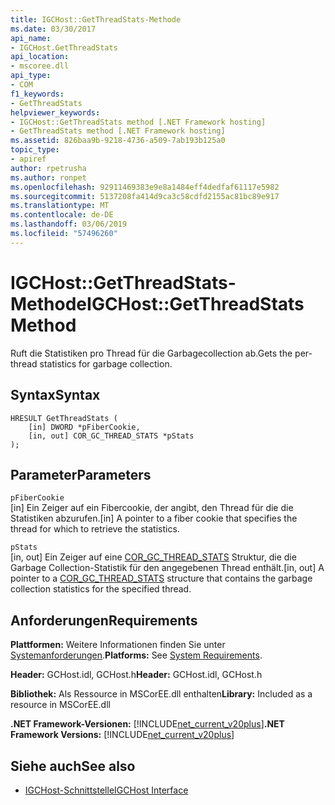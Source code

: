 ```yaml
---
title: IGCHost::GetThreadStats-Methode
ms.date: 03/30/2017
api_name:
- IGCHost.GetThreadStats
api_location:
- mscoree.dll
api_type:
- COM
f1_keywords:
- GetThreadStats
helpviewer_keywords:
- IGCHost::GetThreadStats method [.NET Framework hosting]
- GetThreadStats method [.NET Framework hosting]
ms.assetid: 826baa9b-9218-4736-a509-7ab193b125a0
topic_type:
- apiref
author: rpetrusha
ms.author: ronpet
ms.openlocfilehash: 92911469383e9e8a1484eff4dedfaf61117e5982
ms.sourcegitcommit: 5137208fa414d9ca3c58cdfd2155ac81bc89e917
ms.translationtype: MT
ms.contentlocale: de-DE
ms.lasthandoff: 03/06/2019
ms.locfileid: "57496260"
---
```

# <a name="igchostgetthreadstats-method"></a><span data-ttu-id="a1f04-102">IGCHost::GetThreadStats-Methode</span><span class="sxs-lookup"><span data-stu-id="a1f04-102">IGCHost::GetThreadStats Method</span></span>
<span data-ttu-id="a1f04-103">Ruft die Statistiken pro Thread für die Garbagecollection ab.</span><span class="sxs-lookup"><span data-stu-id="a1f04-103">Gets the per-thread statistics for garbage collection.</span></span>  
  
## <a name="syntax"></a><span data-ttu-id="a1f04-104">Syntax</span><span class="sxs-lookup"><span data-stu-id="a1f04-104">Syntax</span></span>  
  
```  
HRESULT GetThreadStats (  
    [in] DWORD *pFiberCookie,  
    [in, out] COR_GC_THREAD_STATS *pStats  
);  
```  
  
## <a name="parameters"></a><span data-ttu-id="a1f04-105">Parameter</span><span class="sxs-lookup"><span data-stu-id="a1f04-105">Parameters</span></span>  
 `pFiberCookie`  
 <span data-ttu-id="a1f04-106">[in] Ein Zeiger auf ein Fibercookie, der angibt, den Thread für die die Statistiken abzurufen.</span><span class="sxs-lookup"><span data-stu-id="a1f04-106">[in] A pointer to a fiber cookie that specifies the thread for which to retrieve the statistics.</span></span>  
  
 `pStats`  
 <span data-ttu-id="a1f04-107">[in, out] Ein Zeiger auf eine [COR_GC_THREAD_STATS](../../../../docs/framework/unmanaged-api/hosting/cor-gc-thread-stats-structure.md) Struktur, die die Garbage Collection-Statistik für den angegebenen Thread enthält.</span><span class="sxs-lookup"><span data-stu-id="a1f04-107">[in, out] A pointer to a [COR_GC_THREAD_STATS](../../../../docs/framework/unmanaged-api/hosting/cor-gc-thread-stats-structure.md) structure that contains the garbage collection statistics for the specified thread.</span></span>  
  
## <a name="requirements"></a><span data-ttu-id="a1f04-108">Anforderungen</span><span class="sxs-lookup"><span data-stu-id="a1f04-108">Requirements</span></span>  
 <span data-ttu-id="a1f04-109">**Plattformen:** Weitere Informationen finden Sie unter [Systemanforderungen](../../../../docs/framework/get-started/system-requirements.md).</span><span class="sxs-lookup"><span data-stu-id="a1f04-109">**Platforms:** See [System Requirements](../../../../docs/framework/get-started/system-requirements.md).</span></span>  
  
 <span data-ttu-id="a1f04-110">**Header:** GCHost.idl, GCHost.h</span><span class="sxs-lookup"><span data-stu-id="a1f04-110">**Header:** GCHost.idl, GCHost.h</span></span>  
  
 <span data-ttu-id="a1f04-111">**Bibliothek:** Als Ressource in MSCorEE.dll enthalten</span><span class="sxs-lookup"><span data-stu-id="a1f04-111">**Library:** Included as a resource in MSCorEE.dll</span></span>  
  
 <span data-ttu-id="a1f04-112">**.NET Framework-Versionen:** [!INCLUDE[net_current_v20plus](../../../../includes/net-current-v20plus-md.md)]</span><span class="sxs-lookup"><span data-stu-id="a1f04-112">**.NET Framework Versions:** [!INCLUDE[net_current_v20plus](../../../../includes/net-current-v20plus-md.md)]</span></span>  
  
## <a name="see-also"></a><span data-ttu-id="a1f04-113">Siehe auch</span><span class="sxs-lookup"><span data-stu-id="a1f04-113">See also</span></span>
- [<span data-ttu-id="a1f04-114">IGCHost-Schnittstelle</span><span class="sxs-lookup"><span data-stu-id="a1f04-114">IGCHost Interface</span></span>](../../../../docs/framework/unmanaged-api/hosting/igchost-interface.md)
